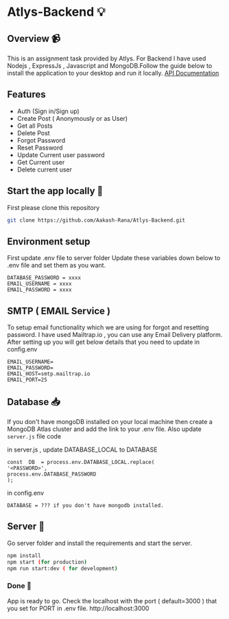 
# Atlys-Backend 💡

## Overview 📹

This is an assignment task provided by Atlys. For Backend I have used Nodejs , ExpressJs , Javascript and MongoDB.Follow the guide below to install the application to your desktop and run it locally.
[API Documentation](https://documenter.getpostman.com/view/11445518/2s9YXfa2zb)

## Features

- Auth (Sign in/Sign up)
- Create Post ( Anonymously  or as User)
- Get all Posts
- Delete Post
- Forgot Password
- Reset Password
- Update Current user password
- Get Current user
- Delete current user

## Start the app locally 🔌
First please clone this repository 
```bash
git clone https://github.com/Aakash-Rana/Atlys-Backend.git
```

## Environment setup

First update .env file to server folder
Update these variables down below to .env file and set them as you want.
```
DATABASE_PASSWORD = xxxx
EMAIL_USERNAME = xxxx
EMAIL_PASSWORD = xxxx
```

## SMTP ( EMAIL Service )

To setup email functionality which we are using for forgot and resetting password.
I have used Mailtrap.io , you can use any Email Delivery platform.
After setting up you will get below details that you need to update in config.env
```
EMAIL_USERNAME=
EMAIL_PASSWORD=
EMAIL_HOST=smtp.mailtrap.io
EMAIL_PORT=25
```


## Database 📥

If you don't have mongoDB installed on your local machine then create a MongoDB Atlas cluster and add the link to your .env file.
Also update ```server.js``` file code

in server.js , update DATABASE_LOCAL to DATABASE
```
const  DB  = process.env.DATABASE_LOCAL.replace(
'<PASSWORD>',
process.env.DATABASE_PASSWORD
);
```
in config.env
```
DATABASE = ??? if you don't have mongodb installed.
```

## Server 🔧

Go server folder and install the requirements and start the server. 

```bash
npm install
npm start (for production)
npm run start:dev ( for development)
```

### Done 🥳

App is ready to go. Check the localhost with the port ( default=3000 ) that you set for PORT in .env file. 
http://localhost:3000
